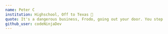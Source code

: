 ```yaml
---
name: Peter C
institution: Highschool, Off to Texas 🚩 
quote: It's a dangerous business, Frodo, going out your door. You step onto the road, and if you don't keep your feet, there's no knowing where you might be swept off to. - Bilbo Baggins
github_user: codeNinjaDev
---
```

